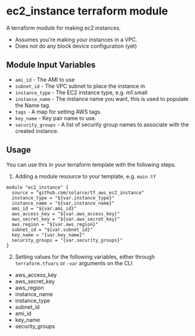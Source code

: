 ec2_instance terraform module
=======================

A terraform module for making ec2 instances.
* Assumes you're making your instances in a VPC.
* Does not do any block device configuration (yet)

Module Input Variables
----------------------

- `ami_id` - The AMI to use
- `subnet_id` - The VPC subnet to place the instance in
- `instance_type` - The EC2 instance type, e.g. m1.small
- `instance_name` - The instance name you want, this is used to populate
    the Name tag.
- `tags` - A map for setting AWS tags.
- `key_name` - Key pair name to use.
- `security_groups` - A list of security group names to associate with the created instance.

Usage
-----

You can use this in your terraform template with the following steps.

1. Adding a module resource to your template, e.g. `main.tf`

```
module "ec2_instance" {
  source = "github.com/solarce/tf_aws_ec2_instance"
  instance_type = "${var.instance_type}"
  instance_name = "${var.instance_name}"
  ami_id = "${var.ami_id}"
  aws_access_key = "${var.aws_access_key}"
  aws_secret_key = "${var.aws_secret_key}"
  aws_region = "${var.aws_region}"
  subnet_id = "${var.subnet_id}"
  key_name = "{var.key_name}"
  security_groups = "{var.security_groups}"
}
```

2. Setting values for the following variables, either through `terraform.tfvars` or `-var` arguments on the CLI

- aws_access_key
- aws_secret_key
- aws_region
- instance_name
- instance_type
- subnet_id
- ami_id
- key_name
- security_groups
